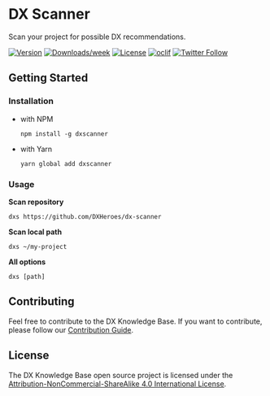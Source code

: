# DX Scanner

Scan your project for possible DX recommendations.

[![Version](https://img.shields.io/npm/v/dx-scanner.svg)](https://npmjs.org/package/dx-scanner)
[![Downloads/week](https://img.shields.io/npm/dw/dx-scanner.svg)](https://npmjs.org/package/dx-scanner)
[![License](https://img.shields.io/npm/l/dx-scanner.svg)](https://github.com/dxheroes/dx-scanner/blob/master/package.json)
[![oclif](https://img.shields.io/badge/cli-oclif-brightgreen.svg)](https://oclif.io)
[![Twitter Follow](https://img.shields.io/twitter/follow/dxheroes?style=social)](https://twitter.com/DX_Heroes)

## Getting Started

### Installation

- with NPM
  
  ```npm install -g dxscanner``` 
- with Yarn 
  
  ```yarn global add dxscanner```

### Usage

**Scan repository**
```
dxs https://github.com/DXHeroes/dx-scanner
```
**Scan local path**
```
dxs ~/my-project
```

**All options**

```
dxs [path]
```


## Contributing

Feel free to contribute to the DX Knowledge Base. If you want to contribute, please follow our [Contribution Guide](CONTRIBUTING.md).

## License

The DX Knowledge Base open source project is licensed under the [Attribution-NonCommercial-ShareAlike 4.0 International License](https://creativecommons.org/licenses/by-nc-sa/4.0/).
